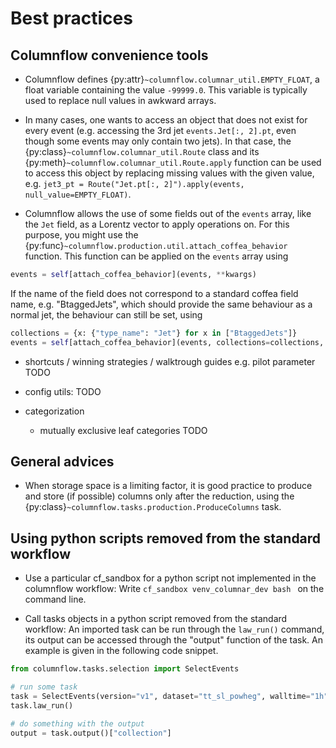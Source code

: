 # Best practices


## Columnflow convenience tools

- Columnflow defines {py:attr}`~columnflow.columnar_util.EMPTY_FLOAT`, a float variable
containing the value ```-99999.0```. This variable is typically used to replace null values
in awkward arrays.

- In many cases, one wants to access an object that does not exist for every event (e.g. accessing
the 3rd jet ```events.Jet[:, 2].pt```, even though some events may only contain two jets). In that
case, the {py:class}`~columnflow.columnar_util.Route` class and its
{py:meth}`~columnflow.columnar_util.Route.apply` function can be used to access this object by
replacing missing values with the given value, e.g.
```jet3_pt = Route("Jet.pt[:, 2]").apply(events, null_value=EMPTY_FLOAT)```.

- Columnflow allows the use of some fields out of the ```events``` array, like the ```Jet``` field,
as a Lorentz vector to apply operations on. For this purpose, you might use the
{py:func}`~columnflow.production.util.attach_coffea_behavior` function. This
function can be applied on the ```events``` array using
```python
events = self[attach_coffea_behavior](events, **kwargs)
```
If the name of the field does not correspond to a standard coffea field name, e.g. "BtaggedJets",
which should provide the same behaviour as a normal jet, the behaviour can still be set, using
```python
collections = {x: {"type_name": "Jet"} for x in ["BtaggedJets"]}
events = self[attach_coffea_behavior](events, collections=collections, **kwargs)
```


- shortcuts / winning strategies / walktrough guides e.g. pilot parameter
TODO

- config utils: TODO

- categorization
   - mutually exclusive leaf categories
TODO

## General advices

- When storage space is a limiting factor, it is good practice to produce and store (if possible)
columns only after the reduction, using the {py:class}`~columnflow.tasks.production.ProduceColumns`
task.



## Using python scripts removed from the standard workflow

- Use a particular cf_sandbox for a python script not implemented in the columnflow workflow: Write
```cf_sandbox venv_columnar_dev bash ``` on the command line.

- Call tasks objects in a python script removed from the standard workflow: An imported task can
be run through the ```law_run()``` command, its output can be accessed through the "output"
function of the task. An example is given in the following code snippet.

```python
from columnflow.tasks.selection import SelectEvents

# run some task
task = SelectEvents(version="v1", dataset="tt_sl_powheg", walltime="1h")
task.law_run()

# do something with the output
output = task.output()["collection"]
```






